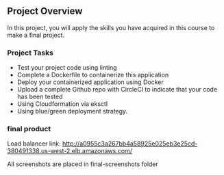 ## Project Overview

In this project, you will apply the skills you have acquired in this course to make a final project.

### Project Tasks

* Test your project code using linting
* Complete a Dockerfile to containerize this application
* Deploy your containerized application using Docker
* Upload a complete Github repo with CircleCI to indicate that your code has been tested
* Using Cloudformation via eksctl
* Using blue/green deployment strategy.

### final product
Load balancer link: http://a0955c3a267bb4a58925e025eb3e25cd-380491338.us-west-2.elb.amazonaws.com/

All screenshots are placed in final-screenshots folder
